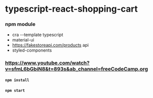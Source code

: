 # typescript-react-shopping-cart

### npm module

- cra --template typescript
- material-ui
- https://fakestoreapi.com/products api
- styled-components

### https://www.youtube.com/watch?v=sfmL6bGbiN8&t=893s&ab_channel=freeCodeCamp.org

#### `npm install`

#### `npm start`
